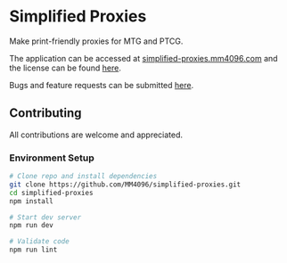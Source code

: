 # Simplified Proxies
Make print-friendly proxies for MTG and PTCG.

The application can be accessed at [simplified-proxies.mm4096.com](https://simplified-proxies.mm4096.com) and the license can be found [here](https://github.com/mm4096/simplified-proxies?tab=License-1-ov-file).

Bugs and feature requests can be submitted [here](https://github.com/mm4096/simplified-proxies/issues).

## Contributing
All contributions are welcome and appreciated.

### Environment Setup
```bash
# Clone repo and install dependencies
git clone https://github.com/MM4096/simplified-proxies.git
cd simplified-proxies
npm install

# Start dev server
npm run dev

# Validate code
npm run lint
```